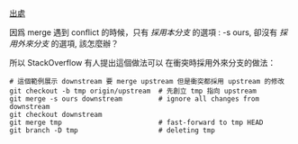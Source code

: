 [出處](https://stackoverflow.com/questions/4911794/git-command-for-making-one-branch-like-another/4912267#4912267)

因爲 merge 遇到 conflict 的時候，只有 _採用本分支_ 的選項 : -s ours, 卻沒有 _採用外來分支_ 的選項, 該怎麼辦？

所以 StackOverflow 有人提出這個做法可以 在衝突時採用外來分支的做法：

```
# 這個範例展示 downstream 要 merge upstream 但是衝突都採用 upstream 的修改
git checkout -b tmp origin/upstream  # 先創立 tmp 指向 upstream
git merge -s ours downstream         # ignore all changes from downstream
git checkout downstream
git merge tmp                        # fast-forward to tmp HEAD
git branch -D tmp                    # deleting tmp
```

